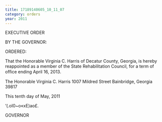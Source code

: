 ```yaml
---
title: 17189140605_10_11_07
category: orders
year: 2011
---
```

 

EXECUTIVE ORDER

BY THE GOVERNOR:

ORDERED:

That the Honorable Virginia C. Harris of Decatur County, Georgia,
is hereby reappointed as a member of the State Rehabilitation
Council, for a term of ofﬁce ending April 16, 2013.

The Honorable Virginia C. Harris
1007 Mildred Street
Bainbridge, Georgia 39817

This tenth day of May, 2011

‘(\.oI0~o«xE)ao£.

GOVERNOR

